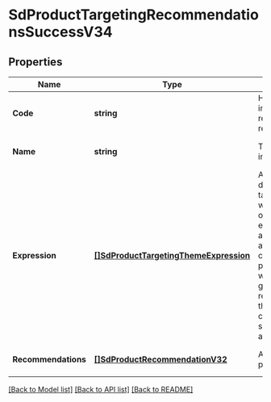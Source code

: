 # SdProductTargetingRecommendationsSuccessV34

## Properties
Name | Type | Description | Notes
------------ | ------------- | ------------- | -------------
**Code** | **string** | HTTP status code 200 indicating a successful response for product recommendations. | [optional] [default to null]
**Name** | **string** | The theme name specified in the request. | [optional] [default to null]
**Expression** | [**[]SdProductTargetingThemeExpression**](SDProductTargetingThemeExpression.md) | A list of expressions defining the product targeting theme. The list will define an AND operator on different expressions. For example, asinPriceGreaterThan and asinReviewRatingLessThan can be used to request product recommendations which are both with greater price and less review rating compared to the goal products. Note: currently the service only support one item in the array. | [optional] [default to null]
**Recommendations** | [**[]SdProductRecommendationV32**](SDProductRecommendationV32.md) | A list of recommended products. | [optional] [default to null]

[[Back to Model list]](../README.md#documentation-for-models) [[Back to API list]](../README.md#documentation-for-api-endpoints) [[Back to README]](../README.md)

